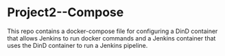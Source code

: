# Project2--Compose
This repo contains a docker-compose file for configuring a DinD container that allows Jenkins to run docker commands and a Jenkins container that uses the DinD container to run a Jenkins pipeline.
